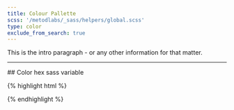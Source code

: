 ```yaml
---
title: Colour Pallette
scss: '/metodlabs/_sass/helpers/global.scss'
type: color
exclude_from_search: true
---
```


This is the intro paragraph - or any other information for that matter.

- - -

<!-- 
    * THIS IS THE LIVE CODE SAMPLE 
    * ANY CODE USED HERE WILL DISPLAY AS IT WOULD ON A WEBSITE
-->
<div class="grid-block small-up-6">
    <div class="grid-block">
        <span class="color"></span>
        <footer>
            <span>## Color hex</span>
            <span>sass variable</span>
        </footer>
    </div>
    <div class="grid-block"></div>
    <div class="grid-block"></div>
    <div class="grid-block"></div>
    <div class="grid-block"></div>
    <div class="grid-block"></div>
</div>



<!-- THIS IS THE HTML CODE EXAMPLE -->
{% highlight html %}

{% endhighlight %}
